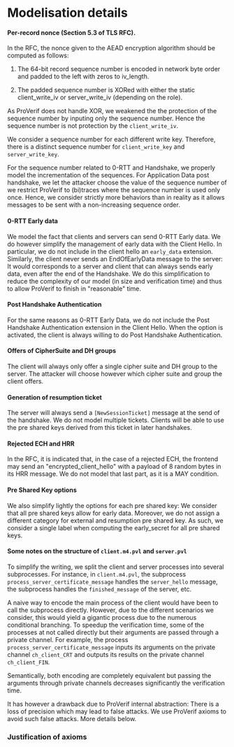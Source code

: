 # Modelisation details

#### Per-record nonce (Section 5.3 of TLS RFC).

In the RFC, the nonce given to the AEAD encryption algorithm should be computed
as follows:

1. The 64-bit record sequence number is encoded in network byte order and padded
  to the left with zeros to iv_length.

2. The padded sequence number is XORed with either the static client_write_iv or
  server_write_iv (depending on the role).

As ProVerif does not handle XOR, we weakened the the protection of the sequence
number by inputing only the sequence number. Hence the sequence number is not
protection by the `client_write_iv`.

We consider a sequence number for each different write key. Therefore, there is
a distinct sequence number for `client_write_key` and `server_write_key`.

For the sequence number related to 0-RTT and Handshake, we properly model the
incrementation of the sequences. For Application Data post handshake, we let
the attacker choose the value of the sequence number of we restrict ProVerif to
(bi)traces where the sequence number is used only once. Hence, we consider strictly
more behaviors than in reality as it allows messages to be sent with a non-increasing
sequence order.

#### 0-RTT Early data

We model the fact that clients and servers can send 0-RTT Early data. We do however
simplify the management of early data with the Client Hello. In particular, we do not
include in the client hello an `early_data` extension. Similarly, the client never sends
an EndOfEarlyData message to the server: It would corresponds to a server and client
that can always sends early data, even after the end of the Handshake.
We do this simplification to reduce the complexity of our model (in size and verification
time) and thus to allow ProVerif to finish in "reasonable" time.

#### Post Handshake Authentication

For the same reasons as 0-RTT Early Data, we do not include the Post Handshake Authentication
extension in the Client Hello. When the option is activated, the client is always
willing to do Post Handshake Authentication.

#### Offers of CipherSuite and DH groups

The client will always only offer a single cipher suite and DH group to the server.
The attacker will choose however which cipher suite and group the client offers.

#### Generation of resumption ticket

The server will always send a `[NewSessionTicket]` message at the send of the
handshake. We do not model multiple tickets. Clients will be able to use the
pre shared keys derived from this ticket in later handshakes.

#### Rejected ECH and HRR

In the RFC, it is indicated that, in the case of a rejected ECH,  the frontend may
send an "encrypted_client_hello" with a payload of 8 random bytes in its HRR
message. We do not model that last part, as it is a MAY condition.

#### Pre Shared Key options

We also simplify lightly the options for each pre shared key: We consider that
all pre shared keys allow for early data. Moreover, we do not assign a different
category for external and resumption pre shared key. As such, we consider a single
label when computing the early_secret for all pre shared keys.

#### Some notes on the structure of `client.m4.pvl` and `server.pvl`

To simplify the writing, we split the client and server processes into several subprocesses. For instance, in `client.m4.pvl`, the subprocess `process_server_certificate_message` handles the `server_hello` message, the subprocess handles the `finished_message` of the server, etc.

A naive way to encode the main process of the client would have been to call the subprocess directly. However, due to the different scenarios we consider, this would yield a gigantic process due to the numerous conditional branching. To speedup the verification time, some of the processes at not called directly but their arguments are passed through a private channel. For example, the process `process_server_certificate_message` inputs its arguments on the private channel `ch_client_CRT` and outputs its results on the private channel `ch_client_FIN`.

Semantically, both encoding are completely equivalent but passing the arguments through private channels decreases significantly the verification time.

It has however a drawback due to ProVerif internal abstraction: There is a loss of precision which may lead to false attacks. We use ProVerif axioms to avoid such false attacks. More details below.

### Justification of axioms

